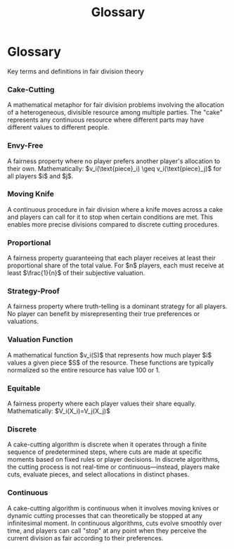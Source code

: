 ﻿---
layout: default
title: Glossary
permalink: /glossary/
---

<div class="page-header">
  <h1 class="page-title">Glossary</h1>
  <p class="page-description">Key terms and definitions in fair division theory</p>
</div>

<div class="terms-grid" id="glossary-grid">

  <div class="term-card">
    <h3 class="term-name">Cake-Cutting</h3>
    <p class="term-definition">
      A mathematical metaphor for fair division problems involving the allocation of a heterogeneous, divisible resource among multiple parties. The "cake" represents any continuous resource where different parts may have different values to different people.
    </p>
  </div>

  <div class="term-card">
    <h3 class="term-name">Envy-Free</h3>
    <p class="term-definition">
      A fairness property where no player prefers another player's allocation to their own. Mathematically: $v_i(\text{piece}_i) \geq v_i(\text{piece}_j)$ for all players $i$ and $j$.
    </p>
  </div>

  <div class="term-card">
    <h3 class="term-name">Moving Knife</h3>
    <p class="term-definition">
      A continuous procedure in fair division where a knife moves across a cake and players can call for it to stop when certain conditions are met. This enables more precise divisions compared to discrete cutting procedures.
    </p>
  </div>

  <div class="term-card">
    <h3 class="term-name">Proportional</h3>
    <p class="term-definition">
      A fairness property guaranteeing that each player receives at least their proportional share of the total value. For $n$ players, each must receive at least $\frac{1}{n}$ of their subjective valuation.
    </p>
  </div>

  <div class="term-card">
    <h3 class="term-name">Strategy-Proof</h3>
    <p class="term-definition">
      A fairness property where truth-telling is a dominant strategy for all players. No player can benefit by misrepresenting their true preferences or valuations.
    </p>
  </div>

  <div class="term-card">
    <h3 class="term-name">Valuation Function</h3>
    <p class="term-definition">
      A mathematical function $v_i(S)$ that represents how much player $i$ values a given piece $S$ of the resource. These functions are typically normalized so the entire resource has value 100 or 1.
    </p>
  </div>

  <div class="term-card">
    <h3 class="term-name">Equitable</h3>
    <p class="term-definition">
      A fairness property where each player values their share equally. Mathematically: $V_i(X_i)=V_j(X_j)$
    </p>
  </div>

  <div class="term-card">
    <h3 class="term-name">Discrete</h3>
    <p class="term-definition">
      A cake-cutting algorithm is discrete when it operates through a finite sequence of predetermined steps, where cuts are made at specific moments based on fixed rules or player decisions. In discrete algorithms, the cutting process is not real-time or continuous—instead, players make cuts, evaluate pieces, and select allocations in distinct phases.
    </p>
  </div>

  <div class="term-card">
    <h3 class="term-name">Continuous</h3>
    <p class="term-definition">
      
A cake-cutting algorithm is continuous when it involves moving knives or dynamic cutting processes that can theoretically be stopped at any infinitesimal moment. In continuous algorithms, cuts evolve smoothly over time, and players can call "stop" at any point when they perceive the current division as fair according to their preferences.
    </p>
  </div>

</div>

<script src="glossarySort.js"></script>